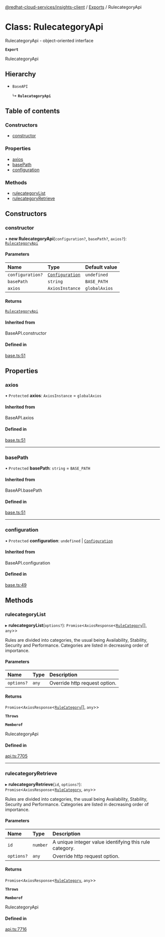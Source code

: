 [@redhat-cloud-services/insights-client](../README.md) / [Exports](../modules.md) / RulecategoryApi

# Class: RulecategoryApi

RulecategoryApi - object-oriented interface

**`Export`**

RulecategoryApi

## Hierarchy

- `BaseAPI`

  ↳ **`RulecategoryApi`**

## Table of contents

### Constructors

- [constructor](RulecategoryApi.md#constructor)

### Properties

- [axios](RulecategoryApi.md#axios)
- [basePath](RulecategoryApi.md#basepath)
- [configuration](RulecategoryApi.md#configuration)

### Methods

- [rulecategoryList](RulecategoryApi.md#rulecategorylist)
- [rulecategoryRetrieve](RulecategoryApi.md#rulecategoryretrieve)

## Constructors

### constructor

• **new RulecategoryApi**(`configuration?`, `basePath?`, `axios?`): [`RulecategoryApi`](RulecategoryApi.md)

#### Parameters

| Name | Type | Default value |
| :------ | :------ | :------ |
| `configuration?` | [`Configuration`](Configuration.md) | `undefined` |
| `basePath` | `string` | `BASE_PATH` |
| `axios` | `AxiosInstance` | `globalAxios` |

#### Returns

[`RulecategoryApi`](RulecategoryApi.md)

#### Inherited from

BaseAPI.constructor

#### Defined in

[base.ts:51](https://github.com/RedHatInsights/javascript-clients/blob/main/packages/insights/base.ts#L51)

## Properties

### axios

• `Protected` **axios**: `AxiosInstance` = `globalAxios`

#### Inherited from

BaseAPI.axios

#### Defined in

[base.ts:51](https://github.com/RedHatInsights/javascript-clients/blob/main/packages/insights/base.ts#L51)

___

### basePath

• `Protected` **basePath**: `string` = `BASE_PATH`

#### Inherited from

BaseAPI.basePath

#### Defined in

[base.ts:51](https://github.com/RedHatInsights/javascript-clients/blob/main/packages/insights/base.ts#L51)

___

### configuration

• `Protected` **configuration**: `undefined` \| [`Configuration`](Configuration.md)

#### Inherited from

BaseAPI.configuration

#### Defined in

[base.ts:49](https://github.com/RedHatInsights/javascript-clients/blob/main/packages/insights/base.ts#L49)

## Methods

### rulecategoryList

▸ **rulecategoryList**(`options?`): `Promise`\<`AxiosResponse`\<[`RuleCategory`](../interfaces/RuleCategory.md)[], `any`\>\>

Rules are divided into categories, the usual being Availability, Stability, Security and Performance.  Categories are listed in decreasing order of importance.

#### Parameters

| Name | Type | Description |
| :------ | :------ | :------ |
| `options?` | `any` | Override http request option. |

#### Returns

`Promise`\<`AxiosResponse`\<[`RuleCategory`](../interfaces/RuleCategory.md)[], `any`\>\>

**`Throws`**

**`Memberof`**

RulecategoryApi

#### Defined in

[api.ts:7705](https://github.com/RedHatInsights/javascript-clients/blob/main/packages/insights/api.ts#L7705)

___

### rulecategoryRetrieve

▸ **rulecategoryRetrieve**(`id`, `options?`): `Promise`\<`AxiosResponse`\<[`RuleCategory`](../interfaces/RuleCategory.md), `any`\>\>

Rules are divided into categories, the usual being Availability, Stability, Security and Performance.  Categories are listed in decreasing order of importance.

#### Parameters

| Name | Type | Description |
| :------ | :------ | :------ |
| `id` | `number` | A unique integer value identifying this rule category. |
| `options?` | `any` | Override http request option. |

#### Returns

`Promise`\<`AxiosResponse`\<[`RuleCategory`](../interfaces/RuleCategory.md), `any`\>\>

**`Throws`**

**`Memberof`**

RulecategoryApi

#### Defined in

[api.ts:7716](https://github.com/RedHatInsights/javascript-clients/blob/main/packages/insights/api.ts#L7716)
